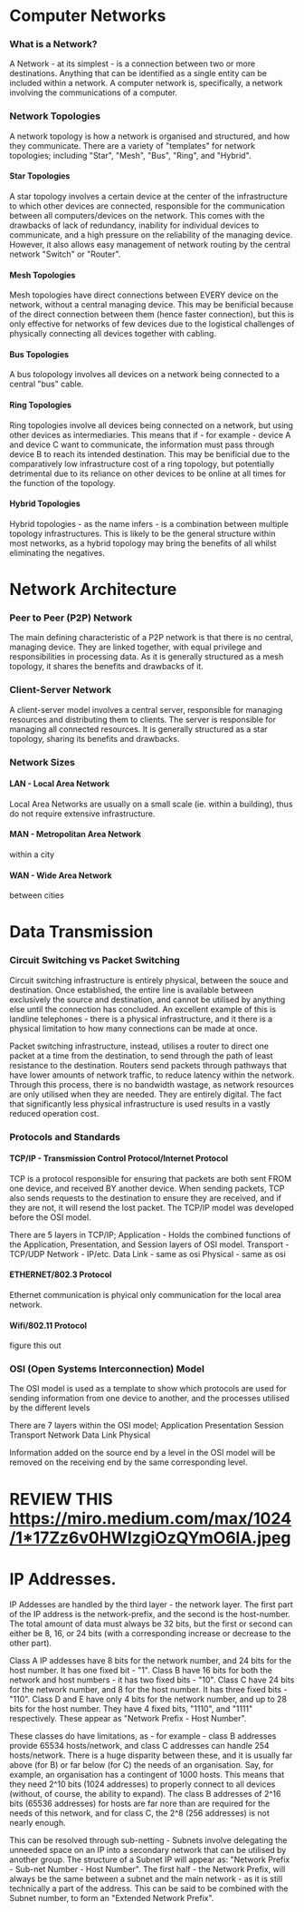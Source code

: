# Computer Networks

### What is a Network?
A Network - at its simplest - is a connection between two or more destinations. Anything that can be identified as a single entity can be included within a network. A computer network is, specifically, a network involving the communications of a computer.

### Network Topologies
A network topology is how a network is organised and structured, and how they communicate. There are a variety of "templates" for network topologies; including "Star", "Mesh", "Bus", "Ring", and "Hybrid".

#### Star Topologies
A star topology involves a certain device at the center of the infrastructure to which other devices are connected, responsible for the communication between all computers/devices on the network. This comes with the drawbacks of lack of redundancy, inability for individual devices to communicate, and a high pressure on the reliability of the managing device. However, it also allows easy management of network routing by the central network "Switch" or "Router".

#### Mesh Topologies
Mesh topologies have direct connections between EVERY device on the network, without a central managing device. This may be benificial because of the direct connection between them (hence faster connection), but this is only effective for networks of few devices due to the logistical challenges of physically connecting all devices together with cabling.

#### Bus Topologies
A bus tolopology involves all devices on a network being connected to a central "bus" cable. 

#### Ring Topologies
Ring topologies involve all devices being connected on a network, but using other devices as intermediaries. This means that if - for example - device A and device C want to communicate, the information must pass through device B to reach its intended destination. This may be benificial due to the comparatively low infrastructure cost of a ring topology, but potentially detrimental due to its reliance on other devices to be online at all times for the function of the topology.

#### Hybrid Topologies
Hybrid topologies - as the name infers - is a combination between multiple topology infrastructures. This is likely to be the general structure within most networks, as a hybrid topology may bring the benefits of all whilst eliminating the negatives.

# Network Architecture
### Peer to Peer (P2P) Network
The main defining characteristic of a P2P network is that there is no central, managing device. They are linked together, with equal privilege and responsibilities in processing data. As it is generally structured as a mesh topology, it shares the benefits and drawbacks of it.

### Client-Server Network
A client-server model involves a central server, responsible for managing resources and distributing them to clients. The server is responsible for managing all connected resources. It is generally structured as a star topology, sharing its benefits and drawbacks.

### Network Sizes
#### LAN - Local Area Network
Local Area Networks are usually on a small scale (ie. within a building), thus do not require extensive infrastructure.
#### MAN - Metropolitan Area Network
within a city
#### WAN - Wide Area Network
between cities

# Data Transmission

### Circuit Switching vs Packet Switching
Circuit switching infrastructure is entirely physical, between the souce and destination. Once established, the entire line is available between exclusively the source and destination, and cannot be utilised by anything else until the connection has concluded. An excellent example of this is landline telephones - there is a physical infrastructure, and it there is a physical limitation to how many connections can be made at once. 

Packet switching infrastructure, instead, utilises a router to direct one packet at a time from the destination, to send through the path of least resistance to the destination. Routers send packets through pathways that have lower amounts of network traffic, to reduce latency within the network. Through this process, there is no bandwidth wastage, as network resources are only utilised when they are needed. They are entirely digital. The fact that significantly less physical infrastructure is used results in a vastly reduced operation cost.

### Protocols and Standards

#### TCP/IP - Transmission Control Protocol/Internet Protocol
TCP is a protocol responsible for ensuring that packets are both sent FROM one device, and received BY another device. When sending packets, TCP also sends requests to the destination to ensure they are received, and if they are not, it will resend the lost packet. The TCP/IP model was developed before the OSI model.

There are 5 layers in TCP/IP;
Application - Holds the combined functions of the Application, Presentation, and Session layers of OSI model.
Transport - TCP/UDP
Network - IP/etc.
Data Link - same as osi
Physical - same as osi

#### ETHERNET/802.3 Protocol
Ethernet communication is phyical only communication for the local area network. 

#### Wifi/802.11 Protocol
figure this out


### OSI (Open Systems Interconnection) Model
The OSI model is used as a template to show which protocols are used for sending information from one device to another, and the processes utilised by the different levels

There are 7 layers within the OSI model;
Application
Presentation
Session
Transport
Network
Data Link
Physical

Information added on the source end by a level in the OSI model will be removed on the receiving end by the same corresponding level.

# REVIEW THIS https://miro.medium.com/max/1024/1*17Zz6v0HWIzgiOzQYmO6lA.jpeg

# IP Addresses.

IP Addesses are handled by the third layer - the network layer.
The first part of the IP address is the network-prefix, and the second is the host-number. The total amount of data must always be 32 bits, but the first or second can either be 8, 16, or 24 bits (with a corresponding increase or decrease to the other part).

Class A IP addesses have 8 bits for the network number, and 24 bits for the host number. It has one fixed bit - "1".
Class B have 16 bits for both the network and host numbers - it has two fixed bits - "10".
Class C have 24 bits for the network number, and 8 for the host number. It has three fixed bits - "110".
Class D and E have only 4 bits for the network number, and up to 28 bits for the host number. They have 4 fixed bits, "1110", and "1111" respectively.
These appear as "Network Prefix - Host Number".

These classes do have limitations, as - for example - class B addresses provide 65534 hosts/network, and class C addresses can handle 254 hosts/network. There is a huge disparity between these, and it is usually far above (for B) or far below (for C) the needs of an organisation. Say, for example, an organisation has a contingent of 1000 hosts. This means that they need 2^10 bits (1024 addresses) to properly connect to all devices (without, of course, the ability to expand). The class B addresses of 2^16 bits (65536 addresses) for hosts are far nore than are required for the needs of this network, and for class C, the 2^8 (256 addresses) is not nearly enough.

This can be resolved through sub-netting - Subnets involve delegating the unneeded space on an IP into a secondary network that can be utilised by another group. The structure of a Subnet IP will appear as:
"Network Prefix - Sub-net Number - Host Number".
The first half - the Network Prefix, will always be the same between a subnet and the main network - as it is still technically a part of the address. This can be said to be combined with the Subnet number, to form an "Extended Network Prefix".
